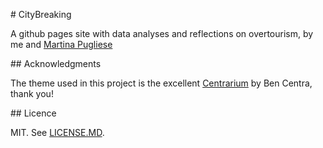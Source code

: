 # CityBreaking

A github pages site with data analyses and reflections on overtourism, by me and [Martina Pugliese](https://github.com/martinapugliese)

## Acknowledgments 

The theme used in this project is the excellent [Centrarium](https://github.com/bencentra/centrarium) by Ben Centra, thank you!

## Licence

MIT. See [LICENSE.MD](https://github.com/bernomone/bernomone.github.io/blob/master/LICENSE.md).
